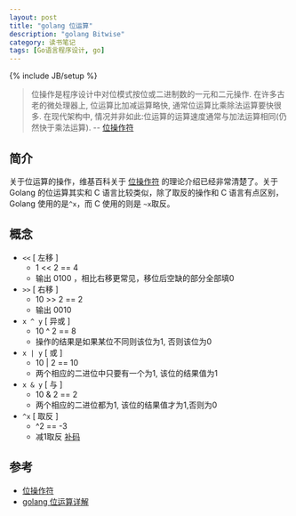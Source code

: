```yaml
---
layout: post
title: "golang 位运算"
description: "golang Bitwise"
category: 读书笔记
tags: [Go语言程序设计, go]
---
```

{% include JB/setup %}

> 位操作是程序设计中对位模式按位或二进制数的一元和二元操作. 在许多古老的微处理器上, 位运算比加减运算略快, 通常位运算比乘除法运算要快很多. 在现代架构中, 情况并非如此:位运算的运算速度通常与加法运算相同(仍然快于乘法运算). -- [位操作符](http:zh.wikipedia.org/zh/%E4%BD%8D%E6%93%8D%E4%BD%9C)

## 简介

关于位运算的操作，维基百科关于 [位操作符](http:zh.wikipedia.org/zh/%E4%BD%8D%E6%93%8D%E4%BD%9C) 的理论介绍已经非常清楚了。关于 Golang 的位运算其实和 C 语言比较类似，除了取反的操作和 C 语言有点区别，Golang 使用的是`^x`，而 C 使用的则是 `~x`取反。

## 概念

*  `<<`   [ 左移 ]
    * 1 << 2 == 4
    *  输出 0100 ，相比右移更常见，移位后空缺的部分全部填0
*  `>>`    [ 右移 ]
    * 10 >> 2 == 2
    *  输出 0010
*  `x ^ y` [ 异或 ]
    * 10 ^ 2 == 8
    *  操作的结果是如果某位不同则该位为1, 否则该位为0
*  `x | y` [ 或   ]
    * 10 | 2 == 10
    *  两个相应的二进位中只要有一个为1, 该位的结果值为1
*  `x & y` [ 与   ]
    * 10 & 2 == 2
    *  两个相应的二进位都为1, 该位的结果值才为1,否则为0
*  `^x`    [ 取反 ]
    * ^2 == -3
    * 减1取反 [补码](http://baike.baidu.com/view/377340.htm?fr=aladdin)

## 参考

* [位操作符](http:zh.wikipedia.org/zh/%E4%BD%8D%E6%93%8D%E4%BD%9C)
* [golang 位运算详解](http://www.wokugame.com/article/533d4ec21fc9010586000003.html)
